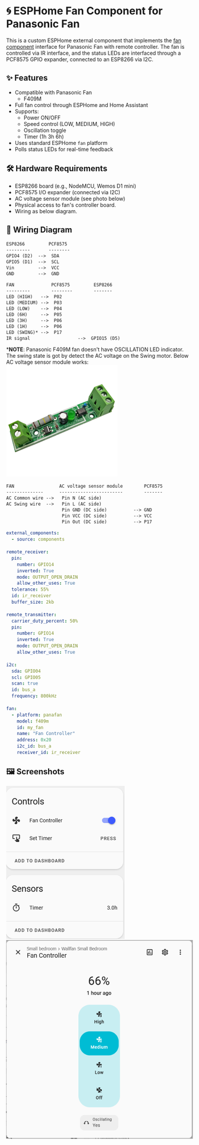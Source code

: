 # 🌀 ESPHome Fan Component for Panasonic Fan

This is a custom ESPHome external component that implements the [fan component](https://esphome.io/components/fan/index.html) interface for Panasonic Fan with remote controller. The fan is controlled via IR interface, and the status LEDs are interfaced through a PCF8575 GPIO expander, connected to an ESP8266 via I2C.

## ✨ Features

- Compatible with Panasonic Fan
  - F409M
- Full fan control through ESPHome and Home Assistant
- Supports:
  - Power ON/OFF
  - Speed control (LOW, MEDIUM, HIGH)
  - Oscillation toggle
  - Timer (1h 3h 6h)
- Uses standard ESPHome `fan` platform
- Polls status LEDs for real-time feedback

## 🛠️ Hardware Requirements

- ESP8266 board (e.g., NodeMCU, Wemos D1 mini)
- PCF8575 I/O expander (connected via I2C)
- AC voltage sensor module (see photo below)
- Physical access to fan's controller board.
- Wiring as below diagram. 

## 🔌 Wiring Diagram

```text
ESP8266         PCF8575
---------       --------
GPIO4 (D2)  -->  SDA
GPIO5 (D1)  -->  SCL
Vin         -->  VCC
GND         -->  GND
```
```
FAN              PCF8575         ESP8266
---------        --------        -------
LED (HIGH)   -->  P02
LED (MEDIUM) -->  P03
LED (LOW)    -->  P04
LED (6H)     -->  P05
LED (3H)     -->  P06
LED (1H)     -->  P06
LED (SWING)* -->  P17
IR signal                  -->  GPIO15 (D5)
```
***NOTE**: Panasonic F409M fan doesn't have OSCILLATION LED indicator. The swing state is got by detect the AC voltage on the Swing motor.
Below AC voltage sensor module works:
<img src="assets/ac_voltage_sensor.jpg" alt="AC voltage sensor module" height="300"/>
```
FAN                 AC voltage sensor module        PCF8575
--------------      ------------------------        -------
AC Common wire -->   Pin N (AC side)
AC Swing wire  -->   Pin L (AC side)
                     Pin GND (DC side)          --> GND
                     Pin VCC (DC side)          --> VCC
                     Pin Out (DC side)          --> P17
```

```yaml
external_components:
  - source: components

remote_receiver:
  pin:
    number: GPIO14
    inverted: True
    mode: OUTPUT_OPEN_DRAIN
    allow_other_uses: True
  tolerance: 55%
  id: ir_receiver
  buffer_size: 2kb
  
remote_transmitter:
  carrier_duty_percent: 50%
  pin:
    number: GPIO14
    inverted: True
    mode: OUTPUT_OPEN_DRAIN
    allow_other_uses: True

i2c:
  sda: GPIO04
  scl: GPIO05
  scan: true
  id: bus_a
  frequency: 800kHz

fan:
  - platform: panafan
    model: f409m
    id: my_fan
    name: "Fan Controller"
    address: 0x20
    i2c_id: bus_a
    receiver_id: ir_receiver
```

## 🖼️ Screenshots

![panafan1](assets/panafan1.png)
![panafan2](assets/panafan2.png)